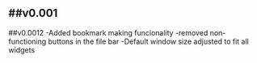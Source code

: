 ##v0.001
-


##v0.0012
-Added bookmark making funcionality
-removed non-functioning buttons in the file bar
-Default window size adjusted to fit all widgets
